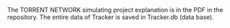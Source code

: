The TORRENT NETWORK simulating project explanation is in the PDF in the repository. The entire data of Tracker is saved in Tracker.db (data base).
